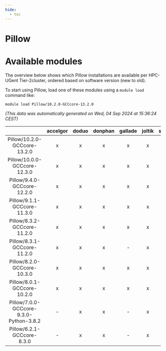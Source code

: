 ```yaml
---
hide:
  - toc
---
```


Pillow
======

# Available modules


The overview below shows which Pillow installations are available per HPC-UGent Tier-2cluster, ordered based on software version (new to old).

To start using Pillow, load one of these modules using a `module load` command like:

```shell
module load Pillow/10.2.0-GCCcore-13.2.0
```

*(This data was automatically generated on Wed, 04 Sep 2024 at 15:36:24 CEST)*  

| |accelgor|doduo|donphan|gallade|joltik|shinx|skitty|
| :---: | :---: | :---: | :---: | :---: | :---: | :---: | :---: |
|Pillow/10.2.0-GCCcore-13.2.0|x|x|x|x|x|x|x|
|Pillow/10.0.0-GCCcore-12.3.0|x|x|x|x|x|x|x|
|Pillow/9.4.0-GCCcore-12.2.0|x|x|x|x|x|x|x|
|Pillow/9.1.1-GCCcore-11.3.0|x|x|x|x|x|x|x|
|Pillow/8.3.2-GCCcore-11.2.0|x|x|x|x|x|-|x|
|Pillow/8.3.1-GCCcore-11.2.0|x|x|x|-|x|-|x|
|Pillow/8.2.0-GCCcore-10.3.0|x|x|x|x|x|-|x|
|Pillow/8.0.1-GCCcore-10.2.0|x|x|x|x|x|-|x|
|Pillow/7.0.0-GCCcore-9.3.0-Python-3.8.2|-|x|x|-|x|-|x|
|Pillow/6.2.1-GCCcore-8.3.0|-|x|x|-|x|-|x|
